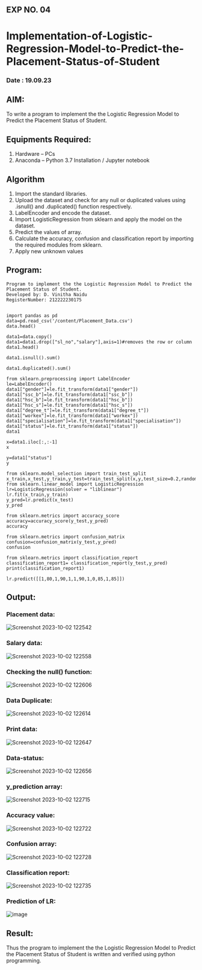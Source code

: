 ## EXP NO. 04
# Implementation-of-Logistic-Regression-Model-to-Predict-the-Placement-Status-of-Student
### Date : 19.09.23
## AIM:
To write a program to implement the the Logistic Regression Model to Predict the Placement Status of Student.

## Equipments Required:
1. Hardware – PCs
2. Anaconda – Python 3.7 Installation / Jupyter notebook

## Algorithm
1.  Import the standard libraries. 
2.  Upload the dataset and check for any null or duplicated values using .isnull() and .duplicated() function respectively.
3.  LabelEncoder and encode the dataset.
4.  Import LogisticRegression from sklearn and apply the model on the dataset.
5.  Predict the values of array.
6.  Calculate the accuracy, confusion and classification report by importing the required modules from sklearn.
7.  Apply new unknown values

## Program:
```
Program to implement the the Logistic Regression Model to Predict the Placement Status of Student.
Developed by: D. Vinitha Naidu
RegisterNumber: 212222230175


import pandas as pd
data=pd.read_csv('/content/Placement_Data.csv')
data.head()

data1=data.copy()
data1=data1.drop(["sl_no","salary"],axis=1)#removes the row or column
data1.head()

data1.isnull().sum()

data1.duplicated().sum()

from sklearn.preprocessing import LabelEncoder
le=LabelEncoder()
data1["gender"]=le.fit_transform(data1["gender"])
data1["ssc_b"]=le.fit_transform(data1["ssc_b"])
data1["hsc_b"]=le.fit_transform(data1["hsc_b"])
data1["hsc_s"]=le.fit_transform(data1["hsc_s"])
data1["degree_t"]=le.fit_transform(data1["degree_t"])
data1["workex"]=le.fit_transform(data1["workex"])
data1["specialisation"]=le.fit_transform(data1["specialisation"])
data1["status"]=le.fit_transform(data1["status"])
data1

x=data1.iloc[:,:-1]
x

y=data1["status"]
y

from sklearn.model_selection import train_test_split
x_train,x_test,y_train,y_test=train_test_split(x,y,test_size=0.2,random_state=0)
from sklearn.linear_model import LogisticRegression
lr=LogisticRegression(solver = "liblinear")
lr.fit(x_train,y_train)
y_pred=lr.predict(x_test)
y_pred

from sklearn.metrics import accuracy_score
accuracy=accuracy_score(y_test,y_pred)
accuracy

from sklearn.metrics import confusion_matrix
confusion=confusion_matrix(y_test,y_pred)
confusion

from sklearn.metrics import classification_report
classification_report1= classification_report(y_test,y_pred)
print(classification_report1)

lr.predict([[1,80,1,90,1,1,90,1,0,85,1,85]])

```

## Output:

### Placement data:
![Screenshot 2023-10-02 122542](https://github.com/ShanmathiShanmugam/Implementation-of-Logistic-Regression-Model-to-Predict-the-Placement-Status-of-Student/assets/121243595/4b409946-0f36-49d8-86d5-02075e561bab)

### Salary data:
![Screenshot 2023-10-02 122558](https://github.com/ShanmathiShanmugam/Implementation-of-Logistic-Regression-Model-to-Predict-the-Placement-Status-of-Student/assets/121243595/ecf85a05-91e1-443d-baad-d056358ca0d2)

### Checking the null() function:
![Screenshot 2023-10-02 122606](https://github.com/ShanmathiShanmugam/Implementation-of-Logistic-Regression-Model-to-Predict-the-Placement-Status-of-Student/assets/121243595/f60a7465-2981-48c4-849c-6a90ec5e1c8d)

### Data Duplicate:
![Screenshot 2023-10-02 122614](https://github.com/ShanmathiShanmugam/Implementation-of-Logistic-Regression-Model-to-Predict-the-Placement-Status-of-Student/assets/121243595/3690e9d1-73be-46d7-b328-4af6e99c210f)

### Print data:
![Screenshot 2023-10-02 122647](https://github.com/ShanmathiShanmugam/Implementation-of-Logistic-Regression-Model-to-Predict-the-Placement-Status-of-Student/assets/121243595/7e8b67a3-0087-4a81-81aa-65b32f0f2309)

### Data-status:
![Screenshot 2023-10-02 122656](https://github.com/ShanmathiShanmugam/Implementation-of-Logistic-Regression-Model-to-Predict-the-Placement-Status-of-Student/assets/121243595/d5172fe8-46c1-48b5-a71b-ca425721524b)

### y_prediction array:
![Screenshot 2023-10-02 122715](https://github.com/ShanmathiShanmugam/Implementation-of-Logistic-Regression-Model-to-Predict-the-Placement-Status-of-Student/assets/121243595/97aa62c3-06ce-4681-a4d1-7fad20bf1486)

### Accuracy value:
![Screenshot 2023-10-02 122722](https://github.com/ShanmathiShanmugam/Implementation-of-Logistic-Regression-Model-to-Predict-the-Placement-Status-of-Student/assets/121243595/68d9509c-d5b8-44af-b92b-f6f8bb0c2739)

### Confusion array:
![Screenshot 2023-10-02 122728](https://github.com/ShanmathiShanmugam/Implementation-of-Logistic-Regression-Model-to-Predict-the-Placement-Status-of-Student/assets/121243595/c62f9844-a287-411d-8984-2297b60bb963)

### Classification report:
![Screenshot 2023-10-02 122735](https://github.com/ShanmathiShanmugam/Implementation-of-Logistic-Regression-Model-to-Predict-the-Placement-Status-of-Student/assets/121243595/4126f809-488d-46f1-8a00-e743a04938b2)

### Prediction of LR:
![image](https://github.com/ShanmathiShanmugam/Implementation-of-Logistic-Regression-Model-to-Predict-the-Placement-Status-of-Student/assets/121243595/10cf704a-f99a-45c6-b3a1-6aec4ea3678d)

## Result:
Thus the program to implement the the Logistic Regression Model to Predict the Placement Status of Student is written and verified using python programming.
